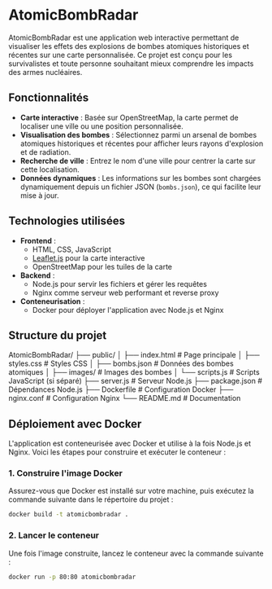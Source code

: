 # AtomicBombRadar

AtomicBombRadar est une application web interactive permettant de visualiser les effets des explosions de bombes atomiques historiques et récentes sur une carte personnalisée. Ce projet est conçu pour les survivalistes et toute personne souhaitant mieux comprendre les impacts des armes nucléaires.

## Fonctionnalités

- **Carte interactive** : Basée sur OpenStreetMap, la carte permet de localiser une ville ou une position personnalisée.
- **Visualisation des bombes** : Sélectionnez parmi un arsenal de bombes atomiques historiques et récentes pour afficher leurs rayons d'explosion et de radiation.
- **Recherche de ville** : Entrez le nom d'une ville pour centrer la carte sur cette localisation.
- **Données dynamiques** : Les informations sur les bombes sont chargées dynamiquement depuis un fichier JSON (`bombs.json`), ce qui facilite leur mise à jour.

## Technologies utilisées

- **Frontend** :
  - HTML, CSS, JavaScript
  - [Leaflet.js](https://leafletjs.com/) pour la carte interactive
  - OpenStreetMap pour les tuiles de la carte
- **Backend** :
  - Node.js pour servir les fichiers et gérer les requêtes
  - Nginx comme serveur web performant et reverse proxy
- **Conteneurisation** :
  - Docker pour déployer l'application avec Node.js et Nginx

## Structure du projet

AtomicBombRadar/ ├── public/ │ ├── index.html # Page principale │ ├── styles.css # Styles CSS │ ├── bombs.json # Données des bombes atomiques │ ├── images/ # Images des bombes │ └── scripts.js # Scripts JavaScript (si séparé) ├── server.js # Serveur Node.js ├── package.json # Dépendances Node.js ├── Dockerfile # Configuration Docker ├── nginx.conf # Configuration Nginx └── README.md # Documentation


## Déploiement avec Docker

L'application est conteneurisée avec Docker et utilise à la fois Node.js et Nginx. Voici les étapes pour construire et exécuter le conteneur :

### 1. Construire l'image Docker

Assurez-vous que Docker est installé sur votre machine, puis exécutez la commande suivante dans le répertoire du projet :

```bash
docker build -t atomicbombradar .

```

### 2. Lancer le conteneur
Une fois l'image construite, lancez le conteneur avec la commande suivante :

```bash
docker run -p 80:80 atomicbombradar
```
